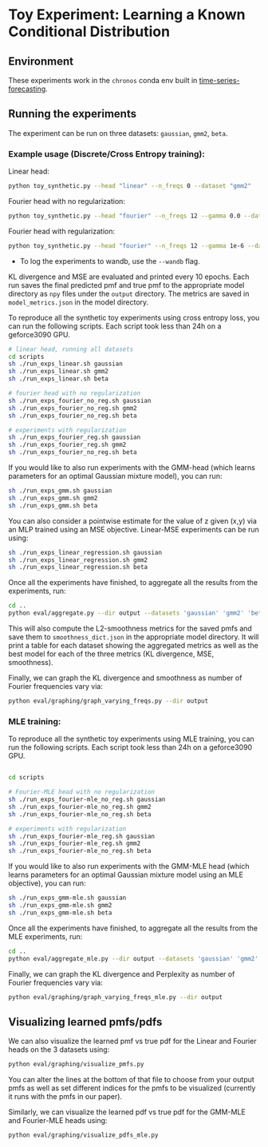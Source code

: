 # Toy Experiment: Learning a Known Conditional Distribution

## Environment

These experiments work in the `chronos` conda env built in [time-series-forecasting](../time-series-forecasting/README.md).

## Running the experiments 

The experiment can be run on three datasets: `gaussian`, `gmm2`, `beta`. 

### Example usage (Discrete/Cross Entropy training):

Linear head:
```bash
python toy_synthetic.py --head "linear" --n_freqs 0 --dataset "gmm2"
```

Fourier head with no regularization:
```bash
python toy_synthetic.py --head "fourier" --n_freqs 12 --gamma 0.0 --dataset "gmm2" 
```

Fourier head with regularization:
```bash
python toy_synthetic.py --head "fourier" --n_freqs 12 --gamma 1e-6 --dataset "gmm2" 
```

* To log the experiments to wandb, use the `--wandb` flag.

KL divergence and MSE are evaluated and printed every 10 epochs. Each run saves the final predicted pmf and true pmf to the appropriate model directory as `npy` files under the `output` directory. The metrics are saved in `model_metrics.json` in the model directory.

To reproduce all the synthetic toy experiments using cross entropy loss, you can run the following scripts.
Each script took less than 24h on a geforce3090 GPU.

```bash
# linear head, running all datasets
cd scripts
sh ./run_exps_linear.sh gaussian
sh ./run_exps_linear.sh gmm2
sh ./run_exps_linear.sh beta

# fourier head with no regularization
sh ./run_exps_fourier_no_reg.sh gaussian
sh ./run_exps_fourier_no_reg.sh gmm2
sh ./run_exps_fourier_no_reg.sh beta

# experiments with regularization
sh ./run_exps_fourier_reg.sh gaussian
sh ./run_exps_fourier_reg.sh gmm2
sh ./run_exps_fourier_no_reg.sh beta
```

If you would like to also run experiments with the GMM-head (which learns parameters for an optimal Gaussian mixture model), you can run:
```bash
sh ./run_exps_gmm.sh gaussian
sh ./run_exps_gmm.sh gmm2
sh ./run_exps_gmm.sh beta
```

You can also consider a pointwise estimate for the value of z given (x,y) via an MLP trained using an MSE objective. Linear-MSE experiments can be run using:
```bash
sh ./run_exps_linear_regression.sh gaussian
sh ./run_exps_linear_regression.sh gmm2
sh ./run_exps_linear_regression.sh beta
```

Once all the experiments have finished, to aggregate all the results from the experiments, run:
```bash
cd ..
python eval/aggregate.py --dir output --datasets 'gaussian' 'gmm2' 'beta'
```

This will also compute the L2-smoothness metrics for the saved pmfs and save them to `smoothness_dict.json` in the appropriate model directory. It will print a table for each dataset showing the aggregated metrics as well as the best model for each of the three metrics (KL divergence, MSE, smoothness). 

Finally, we can graph the KL divergence and smoothness as number of Fourier frequencies vary via:

```bash
python eval/graphing/graph_varying_freqs.py --dir output
```

### MLE training:

To reproduce all the synthetic toy experiments using MLE training, you can run the following scripts.
Each script took less than 24h on a geforce3090 GPU.

```bash

cd scripts

# Fourier-MLE head with no regularization
sh ./run_exps_fourier-mle_no_reg.sh gaussian
sh ./run_exps_fourier-mle_no_reg.sh gmm2
sh ./run_exps_fourier-mle_no_reg.sh beta

# experiments with regularization
sh ./run_exps_fourier-mle_reg.sh gaussian
sh ./run_exps_fourier-mle_reg.sh gmm2
sh ./run_exps_fourier-mle_no_reg.sh beta
```

If you would like to also run experiments with the GMM-MLE head (which learns parameters for an optimal Gaussian mixture model using an MLE objective), you can run:

```bash
sh ./run_exps_gmm-mle.sh gaussian
sh ./run_exps_gmm-mle.sh gmm2
sh ./run_exps_gmm-mle.sh beta
```

Once all the experiments have finished, to aggregate all the results from the MLE experiments, run:
```bash
cd ..
python eval/aggregate_mle.py --dir output --datasets 'gaussian' 'gmm2' 'beta'
```
Finally, we can graph the KL divergence and Perplexity as number of Fourier frequencies vary via:

```bash
python eval/graphing/graph_varying_freqs_mle.py --dir output
```


## Visualizing learned pmfs/pdfs 

We can also visualize the learned pmf vs true pdf for the Linear and Fourier heads on the 3 datasets using: 
```bash
python eval/graphing/visualize_pmfs.py 
```
You can alter the lines at the bottom of that file to choose from your output pmfs as well as set different indices for the pmfs to be visualized (currently it runs with the pmfs in our paper).

Similarly, we can visualize the learned pdf vs true pdf for the GMM-MLE and Fourier-MLE heads using:
```bash
python eval/graphing/visualize_pdfs_mle.py 
```


